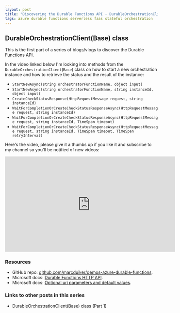 ```yaml
---
layout: post
title: "Discovering the Durable Functions API - DurableOrchestrationClient (part 1)"
tags: azure durable functions serverless faas stateful orchestration
---
```


## DurableOrchestrationClient(Base) class

This is the first part of a series of blogs/vlogs to discover the Durable Functions API.

<!--more-->

In the video linked below I'm looking into methods from the  `DurableOrchestrationClient`(`Base`) class on how to start a new orchestration instance and how to retrieve the status and the result of the instance:

- `StartNewAsync(string orchestratorFunctionName, object input)`
- `StartNewAsync(string orchestratorFunctionName, string instanceId, object input)`
- `CreateCheckStatusResponse(HttpRequestMessage request, string instanceId)`
- `WaitForCompletionOrCreateCheckStatusResponseAsync(HttpRequestMessage request, string instanceId)`
- `WaitForCompletionOrCreateCheckStatusResponseAsync(HttpRequestMessage request, string instanceId, TimeSpan timeout)`
- `WaitForCompletionOrCreateCheckStatusResponseAsync(HttpRequestMessage request, string instanceId, TimeSpan timeout, TimeSpan retryInterval)`

Here's the video, please give it a thumbs up if you like it and subscribe to my channel so you'll be notified of new videos:

<iframe width="560" height="315" src="https://www.youtube.com/embed/mRDesdK3W8Q" frameborder="0" allow="autoplay; encrypted-media" allowfullscreen></iframe>

### Resources

- GitHub repo: [github.com/marcduiker/demos-azure-durable-functions](https://github.com/marcduiker/demos-azure-durable-functions).
- Microsoft docs: [Durable Functions HTTP API](https://docs.microsoft.com/en-us/azure/azure-functions/durable/durable-functions-http-api).
- Microsoft docs: [Optional uri parameters and default values](https://docs.microsoft.com/en-us/aspnet/web-api/overview/web-api-routing-and-actions/attribute-routing-in-web-api-2#optional-uri-parameters-and-default-values).

### Links to other posts in this series

- DurableOrchestrationClient(Base) class (Part 1)

